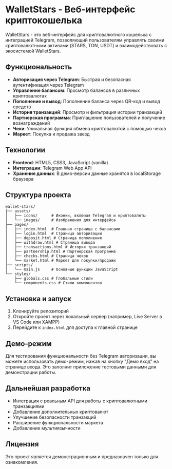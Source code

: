 # WalletStars - Веб-интерфейс криптокошелька

WalletStars - это веб-интерфейс для криптовалютного кошелька с интеграцией Telegram, позволяющий пользователям управлять своими криптовалютными активами (STARS, TON, USDT) и взаимодействовать с экосистемой WalletStars.

## Функциональность

- **Авторизация через Telegram**: Быстрая и безопасная аутентификация через Telegram
- **Управление балансом**: Просмотр балансов в различных криптовалютах
- **Пополнение и вывод**: Пополнение баланса через QR-код и вывод средств
- **История транзакций**: Просмотр и фильтрация истории транзакций
- **Партнерская программа**: Приглашение пользователей и получение вознаграждений
- **Чеки**: Уникальная функция обмена криптовалютой с помощью чеков
- **Маркет**: Покупка и продажа звезд

## Технологии

- **Frontend**: HTML5, CSS3, JavaScript (vanilla)
- **Интеграции**: Telegram Web App API
- **Хранение данных**: В демо-версии данные хранятся в localStorage браузера

## Структура проекта

```
wallet-stars/
├── assets/
│   ├── icons/      # Иконки, включая Telegram и криптовалюты
│   └── images/     # Изображения для интерфейса
├── pages/
│   ├── index.html  # Главная страница с балансами
│   ├── login.html  # Страница авторизации
│   ├── deposit.html # Страница пополнения
│   ├── withdraw.html # Страница вывода
│   ├── transactions.html # История транзакций
│   ├── partnership.html # Партнерская программа
│   ├── checks.html # Страница чеков
│   └── market.html # Маркет для покупки/продажи
├── scripts/
│   └── main.js     # Основные функции JavaScript
└── styles/
    ├── globals.css # Глобальные стили
    └── components.css # Стили компонентов
```

## Установка и запуск

1. Клонируйте репозиторий
2. Откройте проект через локальный сервер (например, Live Server в VS Code или XAMPP)
3. Перейдите к `index.html` для доступа к главной странице

## Демо-режим

Для тестирования функциональности без Telegram авторизации, вы можете использовать демо-режим, нажав на кнопку "Демо вход" на странице входа. Это заполнит приложение тестовыми данными для демонстрации работы.

## Дальнейшая разработка

- Интеграция с реальным API для работы с криптовалютными транзакциями
- Добавление дополнительных криптовалют
- Улучшение безопасности транзакций
- Расширение функциональности маркета
- Добавление мультиязычности

## Лицензия

Это проект является демонстрационным и предназначен только для ознакомления. 